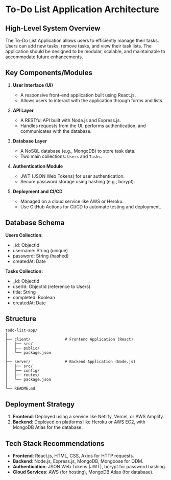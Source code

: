 # To-Do List Application Architecture

## High-Level System Overview

The To-Do List Application allows users to efficiently manage their tasks. Users can add new tasks, remove tasks, and view their task lists. The application should be designed to be modular, scalable, and maintainable to accommodate future enhancements.

## Key Components/Modules

1. **User Interface (UI)**
   - A responsive front-end application built using React.js.
   - Allows users to interact with the application through forms and lists.

2. **API Layer**
   - A RESTful API built with Node.js and Express.js.
   - Handles requests from the UI, performs authentication, and communicates with the database.

3. **Database Layer**
   - A NoSQL database (e.g., MongoDB) to store task data.
   - Two main collections: `Users` and `Tasks`.

4. **Authentication Module**
   - JWT (JSON Web Tokens) for user authentication.
   - Secure password storage using hashing (e.g., bcrypt).

5. **Deployment and CI/CD**
   - Managed on a cloud service like AWS or Heroku.
   - Use GitHub Actions for CI/CD to automate testing and deployment.

## Database Schema

**Users Collection:**
- _id: ObjectId
- username: String (unique)
- password: String (hashed)
- createdAt: Date

**Tasks Collection:**
- _id: ObjectId
- userId: ObjectId (reference to Users)
- title: String
- completed: Boolean
- createdAt: Date

## Structure

```
todo-list-app/
│
├── client/               # Frontend Application (React)
│   ├── src/
│   ├── public/
│   └── package.json
│
├── server/               # Backend Application (Node.js)
│   ├── src/
│   ├── config/
│   ├── routes/
│   └── package.json
│
└── README.md
```

## Deployment Strategy

1. **Frontend**: Deployed using a service like Netlify, Vercel, or AWS Amplify.
2. **Backend**: Deployed on platforms like Heroku or AWS EC2, with MongoDB Atlas for the database.

## Tech Stack Recommendations

- **Frontend**: React.js, HTML, CSS, Axios for HTTP requests.
- **Backend**: Node.js, Express.js, MongoDB, Mongoose for ODM.
- **Authentication**: JSON Web Tokens (JWT), bcrypt for password hashing.
- **Cloud Services**: AWS (for hosting), MongoDB Atlas (for database).

